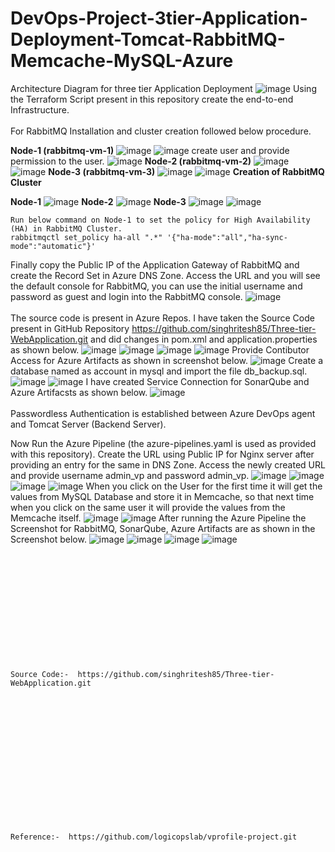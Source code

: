 # DevOps-Project-3tier-Application-Deployment-Tomcat-RabbitMQ-Memcache-MySQL-Azure
Architecture Diagram for three tier Application Deployment
![image](https://github.com/singhritesh85/DevOps-Project-3tier-Application-Deployment-Tomcat-RabbitMQ-Memcache-MySQL-Azure/assets/56765895/f71c56a4-075b-49aa-a08c-9297a41ce472)
Using the Terraform Script present in this repository create the end-to-end Infrastructure.
<br><br/>
For RabbitMQ Installation and cluster creation followed below procedure.

**Node-1 (rabbitmq-vm-1)**
![image](https://github.com/singhritesh85/DevOps-Project-3tier-Application-Deployment-Tomcat-RabbitMQ-Memcache-MySQL-Azure/assets/56765895/988cf50d-cf6f-4322-8d16-bce8f02ab3d7)
![image](https://github.com/singhritesh85/DevOps-Project-3tier-Application-Deployment-Tomcat-RabbitMQ-Memcache-MySQL-Azure/assets/56765895/84cfa12b-a310-4bfc-a67f-a07d949edbe6)
create user and provide permission to the user.
![image](https://github.com/singhritesh85/DevOps-Project-3tier-Application-Deployment-Tomcat-RabbitMQ-Memcache-MySQL-Azure/assets/56765895/e1dcd844-4f55-4901-96df-ac5040d107f4)
**Node-2 (rabbitmq-vm-2)**
![image](https://github.com/singhritesh85/DevOps-Project-3tier-Application-Deployment-Tomcat-RabbitMQ-Memcache-MySQL-Azure/assets/56765895/baf808be-7979-4871-9747-c530f05843a8)
![image](https://github.com/singhritesh85/DevOps-Project-3tier-Application-Deployment-Tomcat-RabbitMQ-Memcache-MySQL-Azure/assets/56765895/c4680fd2-e549-4c34-92ef-ab933937ebcd)
**Node-3 (rabbitmq-vm-3)**
![image](https://github.com/singhritesh85/DevOps-Project-3tier-Application-Deployment-Tomcat-RabbitMQ-Memcache-MySQL-Azure/assets/56765895/97c80162-0a0c-48c1-891c-c44567f13216)
![image](https://github.com/singhritesh85/DevOps-Project-3tier-Application-Deployment-Tomcat-RabbitMQ-Memcache-MySQL-Azure/assets/56765895/b3a5ebd3-63a5-4710-9815-091fe0fbfabf)
**Creation of RabbitMQ Cluster**

**Node-1**
![image](https://github.com/singhritesh85/DevOps-Project-3tier-Application-Deployment-Tomcat-RabbitMQ-Memcache-MySQL-Azure/assets/56765895/24181e76-c308-4ccd-9997-9344e8806057)
**Node-2**
![image](https://github.com/singhritesh85/DevOps-Project-3tier-Application-Deployment-Tomcat-RabbitMQ-Memcache-MySQL-Azure/assets/56765895/3520a813-256d-4d52-a6bf-7f9b393b992a)
**Node-3**
![image](https://github.com/singhritesh85/DevOps-Project-3tier-Application-Deployment-Tomcat-RabbitMQ-Memcache-MySQL-Azure/assets/56765895/b23c66da-2760-43a7-8c28-6a72b45d0cf3)
![image](https://github.com/singhritesh85/DevOps-Project-3tier-Application-Deployment-Tomcat-RabbitMQ-Memcache-MySQL-Azure/assets/56765895/1abb9daf-d63d-4020-a5da-dcf60ae28c76)
```
Run below command on Node-1 to set the policy for High Availability (HA) in RabbitMQ Cluster.
rabbitmqctl set_policy ha-all ".*" '{"ha-mode":"all","ha-sync-mode":"automatic"}'
```
Finally copy the Public IP of the Application Gateway of RabbitMQ and create the Record Set in Azure DNS Zone. Access the URL and you will see the default console for RabbitMQ, you can use the initial username and password as guest and login into the RabbitMQ console. 
![image](https://github.com/singhritesh85/DevOps-Project-3tier-Application-Deployment-Tomcat-RabbitMQ-Memcache-MySQL-Azure/assets/56765895/4a58ec72-915f-4a7e-9563-8d1a78059f53)
<br><br/>
The source code is present in Azure Repos. I have taken the Source Code present in GitHub Repository https://github.com/singhritesh85/Three-tier-WebApplication.git and did changes in pom.xml and application.properties as shown below.
![image](https://github.com/singhritesh85/DevOps-Project-3tier-Application-Deployment-Tomcat-RabbitMQ-Memcache-MySQL-Azure/assets/56765895/4454fc74-8fcd-49af-a248-d267ab175db2)
![image](https://github.com/singhritesh85/DevOps-Project-3tier-Application-Deployment-Tomcat-RabbitMQ-Memcache-MySQL-Azure/assets/56765895/c4b40def-a958-44b3-b966-5cda9e0f084d)
![image](https://github.com/singhritesh85/DevOps-Project-3tier-Application-Deployment-Tomcat-RabbitMQ-Memcache-MySQL-Azure/assets/56765895/4e9d66a4-bc94-430c-92b4-cdde0684e8b5)
![image](https://github.com/singhritesh85/DevOps-Project-3tier-Application-Deployment-Tomcat-RabbitMQ-Memcache-MySQL-Azure/assets/56765895/b84470f1-561d-4e75-a306-c265cb17e7cb)
Provide Contibutor Access for Azure Artifacts as shown in screenshot below.
![image](https://github.com/singhritesh85/DevOps-Project-3tier-Application-Deployment-Tomcat-RabbitMQ-Memcache-MySQL-Azure/assets/56765895/1aa3cd00-677e-472b-97e7-6e0fb4c43f13)
Create a database named as account in mysql and import the file db_backup.sql.
![image](https://github.com/singhritesh85/DevOps-Project-3tier-Application-Deployment-Tomcat-RabbitMQ-Memcache-MySQL-Azure/assets/56765895/17ef341d-a9a2-4060-a688-30139c057d7b)
![image](https://github.com/singhritesh85/DevOps-Project-3tier-Application-Deployment-Tomcat-RabbitMQ-Memcache-MySQL-Azure/assets/56765895/8248e084-f8fd-4318-9536-713f971d16b4)
I have created Service Connection for SonarQube and Azure Artifacsts as shown below.
![image](https://github.com/singhritesh85/DevOps-Project-3tier-Application-Deployment-Tomcat-RabbitMQ-Memcache-MySQL-Azure/assets/56765895/0f4bb3dc-2643-43de-a1d1-6c50f499190a)
<br><br/>
Passwordless Authentication is established between Azure DevOps agent and Tomcat Server (Backend Server).

Now Run the Azure Pipeline (the azure-pipelines.yaml is used as provided with this repository). Create the URL using Public IP for Nginx server after providing an entry for the same in DNS Zone. Access the newly created URL and provide username admin_vp and password admin_vp. 
![image](https://github.com/singhritesh85/DevOps-Project-3tier-Application-Deployment-Tomcat-RabbitMQ-Memcache-MySQL-Azure/assets/56765895/557412fe-d2b4-42ea-a360-e48669f3787a)
![image](https://github.com/singhritesh85/DevOps-Project-3tier-Application-Deployment-Tomcat-RabbitMQ-Memcache-MySQL-Azure/assets/56765895/6212ee8d-5aff-4745-909f-5c58c5e494a1)
![image](https://github.com/singhritesh85/DevOps-Project-3tier-Application-Deployment-Tomcat-RabbitMQ-Memcache-MySQL-Azure/assets/56765895/58e762d9-d926-49c0-9c47-ef18f4ddd86c)
![image](https://github.com/singhritesh85/DevOps-Project-3tier-Application-Deployment-Tomcat-RabbitMQ-Memcache-MySQL-Azure/assets/56765895/587cc681-cfd9-4c83-960e-971af6f15f65)
When you click on the User for the first time it will get the values from MySQL Database and store it in Memcache, so that next time when you click on the same user it will provide the values from the Memcache itself.
![image](https://github.com/singhritesh85/DevOps-Project-3tier-Application-Deployment-Tomcat-RabbitMQ-Memcache-MySQL-Azure/assets/56765895/6dd652a4-5bd6-4e22-93d4-50b500abe37e)
![image](https://github.com/singhritesh85/DevOps-Project-3tier-Application-Deployment-Tomcat-RabbitMQ-Memcache-MySQL-Azure/assets/56765895/40841517-74bc-44a6-9598-f1ffc528ddee)
After running the Azure Pipeline the Screenshot for RabbitMQ, SonarQube, Azure Artifacts are as shown in the Screenshot below.
![image](https://github.com/singhritesh85/DevOps-Project-3tier-Application-Deployment-Tomcat-RabbitMQ-Memcache-MySQL-Azure/assets/56765895/be460577-0c89-4ec2-94ab-af099d7c5d98)
![image](https://github.com/singhritesh85/DevOps-Project-3tier-Application-Deployment-Tomcat-RabbitMQ-Memcache-MySQL-Azure/assets/56765895/eca1290b-5fc0-4c8d-949b-2497d6bd3e3b)
![image](https://github.com/singhritesh85/DevOps-Project-3tier-Application-Deployment-Tomcat-RabbitMQ-Memcache-MySQL-Azure/assets/56765895/eb73b102-fde4-4ec4-8ee0-a3e3217ec9c1)
![image](https://github.com/singhritesh85/DevOps-Project-3tier-Application-Deployment-Tomcat-RabbitMQ-Memcache-MySQL-Azure/assets/56765895/8208ba7c-7e63-41d0-8a1b-a5fd3d20d70b)
<br><br/>
<br><br/>
<br><br/>
<br><br/>
<br><br/>
<br><br/>
```
Source Code:-  https://github.com/singhritesh85/Three-tier-WebApplication.git
```
<br><br/>
<br><br/>
<br><br/>
<br><br/>
<br><br/>
<br><br/>
```
Reference:-  https://github.com/logicopslab/vprofile-project.git
```

